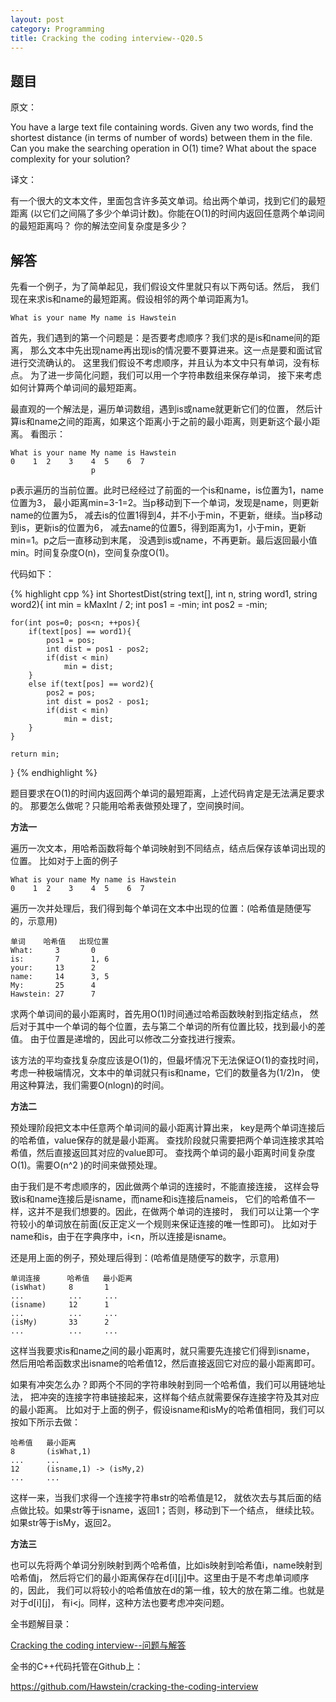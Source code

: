 ```yaml
---
layout: post
category: Programming
title: Cracking the coding interview--Q20.5
---
```


## 题目

原文：

You have a large text file containing words. Given any two words, 
find the shortest distance (in terms of number of words) between 
them in the file. Can you make the searching operation in O(1) time? 
What about the space complexity for your solution?

译文：

有一个很大的文本文件，里面包含许多英文单词。给出两个单词，找到它们的最短距离
(以它们之间隔了多少个单词计数)。你能在O(1)的时间内返回任意两个单词间的最短距离吗？
你的解法空间复杂度是多少？

## 解答

先看一个例子，为了简单起见，我们假设文件里就只有以下两句话。然后，
我们现在来求is和name的最短距离。假设相邻的两个单词距离为1。

	What is your name My name is Hawstein

首先，我们遇到的第一个问题是：是否要考虑顺序？我们求的是is和name间的距离，
那么文本中先出现name再出现is的情况要不要算进来。这一点是要和面试官进行交流确认的。
这里我们假设不考虑顺序，并且认为本文中只有单词，没有标点。
为了进一步简化问题，我们可以用一个字符串数组来保存单词，
接下来考虑如何计算两个单词间的最短距离。

最直观的一个解法是，遍历单词数组，遇到is或name就更新它们的位置，
然后计算is和name之间的距离，如果这个距离小于之前的最小距离，则更新这个最小距离。
看图示：

	What is your name My name is Hawstein
	0    1  2    3    4  5    6  7
	                  p
					   
p表示遍历的当前位置。此时已经经过了前面的一个is和name，is位置为1，name位置为3，
最小距离min=3-1=2。当p移动到下一个单词，发现是name，则更新name的位置为5，
减去is的位置1得到4，并不小于min，不更新，继续。当p移动到is，更新is的位置为6，
减去name的位置5，得到距离为1，小于min，更新min=1。p之后一直移动到末尾，
没遇到is或name，不再更新。最后返回最小值min。时间复杂度O(n)，空间复杂度O(1)。

代码如下：

{% highlight cpp %}
int ShortestDist(string text[], int n, string word1, string word2){
    int min = kMaxInt / 2;
    int pos1 = -min;
    int pos2 = -min;

    for(int pos=0; pos<n; ++pos){
        if(text[pos] == word1){
            pos1 = pos;
            int dist = pos1 - pos2;
            if(dist < min)
                min = dist;
        }
        else if(text[pos] == word2){
            pos2 = pos;
            int dist = pos2 - pos1;
            if(dist < min)
                min = dist;
        }
    }

    return min;
}
{% endhighlight %}

题目要求在O(1)的时间内返回两个单词的最短距离，上述代码肯定是无法满足要求的。
那要怎么做呢？只能用哈希表做预处理了，空间换时间。

**方法一**

遍历一次文本，用哈希函数将每个单词映射到不同结点，结点后保存该单词出现的位置。
比如对于上面的例子

	What is your name My name is Hawstein
	0    1  2    3    4  5    6  7	

遍历一次并处理后，我们得到每个单词在文本中出现的位置：(哈希值是随便写的，示意用)

	单词	  哈希值   出现位置
	What:     3		  0
	is:       7    	  1, 6
	your:     13      2
	name:     14      3, 5
	My:       25      4
	Hawstein: 27      7
	
求两个单词间的最小距离时，首先用O(1)时间通过哈希函数映射到指定结点，
然后对于其中一个单词的每个位置，去与第二个单词的所有位置比较，找到最小的差值。
由于位置是递增的，因此可以修改二分查找进行搜索。

该方法的平均查找复杂度应该是O(1)的，但最坏情况下无法保证O(1)的查找时间，
考虑一种极端情况，文本中的单词就只有is和name，它们的数量各为(1/2)n，
使用这种算法，我们需要O(nlogn)的时间。

**方法二**

预处理阶段把文本中任意两个单词间的最小距离计算出来，
key是两个单词连接后的哈希值，value保存的就是最小距离。
查找阶段就只需要把两个单词连接求其哈希值，然后直接返回其对应的value即可。
查找两个单词的最小距离时间复杂度O(1)。需要O(n^2 )的时间来做预处理。

由于我们是不考虑顺序的，因此做两个单词的连接时，不能直接连接，
这样会导致is和name连接后是isname，而name和is连接后nameis，
它们的哈希值不一样，这并不是我们想要的。因此，在做两个单词的连接时，
我们可以让第一个字符较小的单词放在前面(反正定义一个规则来保证连接的唯一性即可)。
比如对于name和is，由于在字典序中，i<n，所以连接是isname。

还是用上面的例子，预处理后得到：(哈希值是随便写的数字，示意用)

	单词连接      哈希值   最小距离
	(isWhat)     8       1
	... 		 ...	 ...
	(isname)     12  	 1
	... 		 ...	 ...
	(isMy) 		 33      2
	... 		 ...	 ...

这样当我要求is和name之间的最小距离时，就只需要先连接它们得到isname，
然后用哈希函数求出isname的哈希值12，然后直接返回它对应的最小距离即可。

如果有冲突怎么办？即两个不同的字符串映射到同一个哈希值，我们可以用链地址法，
把冲突的连接字符串链接起来，这样每个结点就需要保存连接字符及其对应的最小距离。
比如对于上面的例子，假设isname和isMy的哈希值相同，我们可以按如下所示去做：

	哈希值   最小距离
	8       (isWhat,1)
	...	    ...
	12  	(isname,1) -> (isMy,2)
	...     ...

这样一来，当我们求得一个连接字符串str的哈希值是12，
就依次去与其后面的结点做比较。如果str等于isname，返回1；否则，移动到下一个结点，
继续比较。如果str等于isMy，返回2。

**方法三**

也可以先将两个单词分别映射到两个哈希值，比如is映射到哈希值i，name映射到哈希值j，
然后将它们的最小距离保存在d[i][j]中。这里由于是不考虑单词顺序的，因此，
我们可以将较小的哈希值放在d的第一维，较大的放在第二维。也就是对于d[i][j]，
有i<j。同样，这种方法也要考虑冲突问题。


全书题解目录：

[Cracking the coding interview--问题与解答](/posts/ctci-solutions-contents.html)

全书的C++代码托管在Github上：

<https://github.com/Hawstein/cracking-the-coding-interview>
